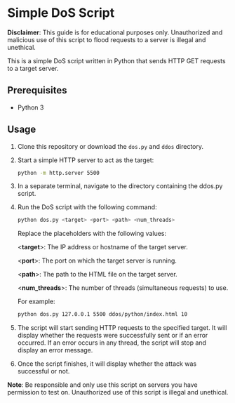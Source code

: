 # Simple DoS Script

**Disclaimer**: This guide is for educational purposes only. Unauthorized and malicious use of this script to flood requests to a server is illegal and unethical.

This is a simple DoS script written in Python that sends HTTP GET requests to a target server.

## Prerequisites

- Python 3

## Usage

1. Clone this repository or download the `dos.py` and `ddos` directory.

2. Start a simple HTTP server to act as the target:

   ```bash
   python -m http.server 5500
   ```

3. In a separate terminal, navigate to the directory containing the ddos.py script.

4. Run the DoS script with the following command:

    ```bash
    python dos.py <target> <port> <path> <num_threads>
    ```
    Replace the placeholders with the following values:

    <**target**>: The IP address or hostname of the target server.

    <**port**>: The port on which the target server is running.

    <**path**>: The path to the HTML file on the target server.

    <**num_threads**>: The number of threads (simultaneous requests) to use.

    For example:

    ```bash
    python dos.py 127.0.0.1 5500 ddos/python/index.html 10
    ```

5. The script will start sending HTTP requests to the specified target. It will display whether the requests were successfully sent or if an error occurred. If an error occurs in any thread, the script will stop and display an error message.

6. Once the script finishes, it will display whether the attack was successful or not.

**Note**: Be responsible and only use this script on servers you have permission to test on. Unauthorized use of this script is illegal and unethical.